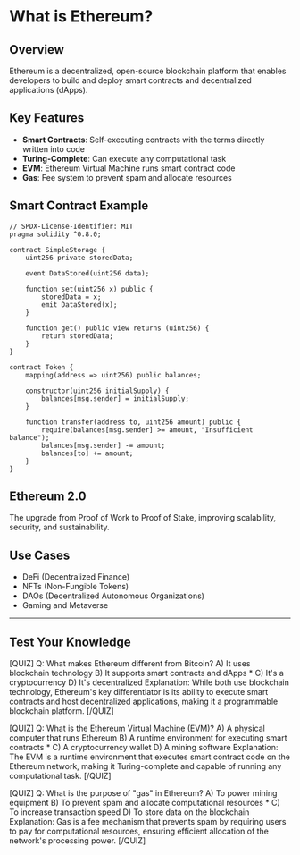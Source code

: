 # What is Ethereum?

## Overview

Ethereum is a decentralized, open-source blockchain platform that enables developers to build and deploy smart contracts and decentralized applications (dApps).

## Key Features

- **Smart Contracts**: Self-executing contracts with the terms directly written into code
- **Turing-Complete**: Can execute any computational task
- **EVM**: Ethereum Virtual Machine runs smart contract code
- **Gas**: Fee system to prevent spam and allocate resources

## Smart Contract Example

```solidity
// SPDX-License-Identifier: MIT
pragma solidity ^0.8.0;

contract SimpleStorage {
    uint256 private storedData;

    event DataStored(uint256 data);

    function set(uint256 x) public {
        storedData = x;
        emit DataStored(x);
    }

    function get() public view returns (uint256) {
        return storedData;
    }
}

contract Token {
    mapping(address => uint256) public balances;

    constructor(uint256 initialSupply) {
        balances[msg.sender] = initialSupply;
    }

    function transfer(address to, uint256 amount) public {
        require(balances[msg.sender] >= amount, "Insufficient balance");
        balances[msg.sender] -= amount;
        balances[to] += amount;
    }
}
```

## Ethereum 2.0

The upgrade from Proof of Work to Proof of Stake, improving scalability, security, and sustainability.

## Use Cases

- DeFi (Decentralized Finance)
- NFTs (Non-Fungible Tokens)
- DAOs (Decentralized Autonomous Organizations)
- Gaming and Metaverse

---

## Test Your Knowledge

[QUIZ]
Q: What makes Ethereum different from Bitcoin?
A) It uses blockchain technology
B) It supports smart contracts and dApps *
C) It's a cryptocurrency
D) It's decentralized
Explanation: While both use blockchain technology, Ethereum's key differentiator is its ability to execute smart contracts and host decentralized applications, making it a programmable blockchain platform.
[/QUIZ]

[QUIZ]
Q: What is the Ethereum Virtual Machine (EVM)?
A) A physical computer that runs Ethereum
B) A runtime environment for executing smart contracts *
C) A cryptocurrency wallet
D) A mining software
Explanation: The EVM is a runtime environment that executes smart contract code on the Ethereum network, making it Turing-complete and capable of running any computational task.
[/QUIZ]

[QUIZ]
Q: What is the purpose of "gas" in Ethereum?
A) To power mining equipment
B) To prevent spam and allocate computational resources *
C) To increase transaction speed
D) To store data on the blockchain
Explanation: Gas is a fee mechanism that prevents spam by requiring users to pay for computational resources, ensuring efficient allocation of the network's processing power.
[/QUIZ]
